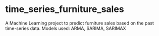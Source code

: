 # time_series_furniture_sales
A Machine Learning project to predict furniture sales based on the past time-series data. Models used: ARMA, SARIMA, SARIMAX
